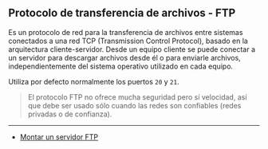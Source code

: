 ## Protocolo de transferencia de archivos - FTP
Es un protocolo de red para la transferencia de archivos entre sistemas conectados a una red TCP (Transmission Control Protocol), basado en la arquitectura cliente-servidor. Desde un equipo cliente se puede conectar a un servidor para descargar archivos desde él o para enviarle archivos, independientemente del sistema operativo utilizado en cada equipo.

Utiliza por defecto normalmente los puertos `20` y `21`.

> El protocolo FTP no ofrece mucha seguridad pero sí velocidad, así que debe ser usado sólo cuando las redes son confiables (redes privadas o de confianza).

___________________________________

- [Montar un servidor FTP](https://github.com/mondeja/fullstack/tree/master/backend/src/012-protocolos_red/FTP/servidor.md)
